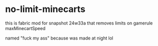 # no-limit-minecarts

this is fabric mod for snapshot 24w33a that removes limits on gamerule maxMinecartSpeed

named "fuck my ass" because was made at night lol